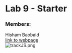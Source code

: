 # Lab 9 - Starter
### Members:
Hisham Baobaid  
[link to webpage](https://hbaobaid00.github.io/sp24-cse110-lab9/)  
![trackJS.png](https://github.com/hbaobaid00/sp24-cse110-lab9/assets/122493451/0c6569d0-0036-459d-93e7-a47ed5d1d13b)
